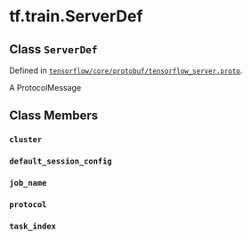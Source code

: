 <div itemscope itemtype="http://developers.google.com/ReferenceObject">
<meta itemprop="name" content="tf.train.ServerDef" />
<meta itemprop="path" content="Stable" />
<meta itemprop="property" content="cluster"/>
<meta itemprop="property" content="default_session_config"/>
<meta itemprop="property" content="job_name"/>
<meta itemprop="property" content="protocol"/>
<meta itemprop="property" content="task_index"/>
</div>

# tf.train.ServerDef

## Class `ServerDef`





Defined in [`tensorflow/core/protobuf/tensorflow_server.proto`](/code/stable/tensorflow/core/protobuf/tensorflow_server.proto).

A ProtocolMessage

## Class Members

<h3 id="cluster"><code>cluster</code></h3>

<h3 id="default_session_config"><code>default_session_config</code></h3>

<h3 id="job_name"><code>job_name</code></h3>

<h3 id="protocol"><code>protocol</code></h3>

<h3 id="task_index"><code>task_index</code></h3>

